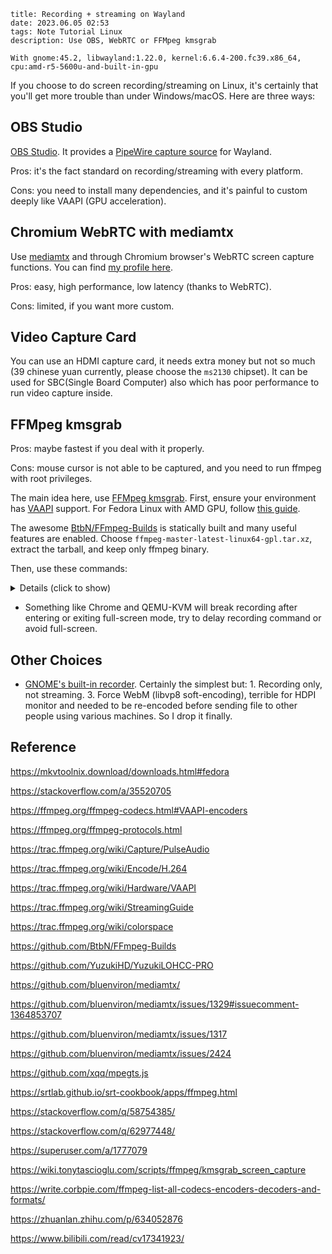 ```
title: Recording + streaming on Wayland
date: 2023.06.05 02:53
tags: Note Tutorial Linux
description: Use OBS, WebRTC or FFMpeg kmsgrab
```

```
With gnome:45.2, libwayland:1.22.0, kernel:6.6.4-200.fc39.x86_64, cpu:amd-r5-5600u-and-built-in-gpu
```

If you choose to do screen recording/streaming on Linux, it's certainly that you'll get more trouble than under Windows/macOS. Here are three ways:

## OBS Studio

[OBS Studio](https://obsproject.com). It provides a [PipeWire capture source](https://www.linuxuprising.com/2021/06/obs-studio-27-released-with-wayland-and.html) for Wayland.

Pros: it's the fact standard on recording/streaming with every platform.

Cons: you need to install many dependencies, and it's painful to custom deeply like VAAPI (GPU acceleration).

## Chromium WebRTC with mediamtx

Use [mediamtx](https://github.com/bluenviron/mediamtx) and through Chromium browser's WebRTC screen capture functions. You can find [my profile here](https://github.com/kkocdko/utils4linux/tree/master/livestream).

Pros: easy, high performance, low latency (thanks to WebRTC).

Cons: limited, if you want more custom.

## Video Capture Card

You can use an HDMI capture card, it needs extra money but not so much (39 chinese yuan currently, please choose the `ms2130` chipset). It can be used for SBC(Single Board Computer) also which has poor performance to run video capture inside.

## FFMpeg kmsgrab

Pros: maybe fastest if you deal with it properly.

Cons: mouse cursor is not able to be captured, and you need to run ffmpeg with root privileges.

The main idea here, use [FFMpeg kmsgrab](https://ffmpeg.org/ffmpeg-devices.html#kmsgrab). First, ensure your environment has [VAAPI](https://trac.ffmpeg.org/wiki/Hardware/VAAPI) support. For Fedora Linux with AMD GPU, follow [this guide](https://fedoraproject.org/wiki/Firefox_Hardware_acceleration#Configure_VA-API_Video_decoding_on_AMD).

The awesome [BtbN/FFmpeg-Builds](https://github.com/BtbN/FFmpeg-Builds) is statically built and many useful features are enabled. Choose `ffmpeg-master-latest-linux64-gpl.tar.xz`, extract the tarball, and keep only ffmpeg binary.

Then, use these commands:

<details>
<summary>Details (click to show)</summary>

```sh
# set an alias
alias ffmpeg='/home/kkocdko/misc/apps/ffmpeg' # please always use master branch build

# show encoder help
ffmpeg -hide_banner -h encoder=h264_vaapi

# list all avaliable mode in capture card or usb camera
ffmpeg -hide_banner -f video4linux2 -list_formats all -i /dev/video2

# repack file, from flv, to mp4
ffmpeg -hide_banner -i i.flv -c copy o.mp4

# recording, from capture card, through x264, to flv file
ffmpeg -hide_banner \
  -f video4linux2 -input_format yuyv422 -video_size 1920x1080 -framerate 10 -i /dev/video2 \
  -an -c:v libx264 -crf 22 -preset:v veryfast -threads 4 \
  -y rec_$(date +%s).flv

# streaming, from kmsgrab, through x264, to local udp, other environments may use card0 or card2
ffmpeg -hide_banner \
  -f kmsgrab -device /dev/dri/card1 -framerate 30 -i - -vf 'hwmap=derive_device=vaapi,hwdownload,format=bgr0' \
  -an -c:v libx264 -pix_fmt yuv420p -bf 0 -crf 22 -preset:v veryfast -threads 4 \
  -f mpegts 'udp://127.0.0.1:9254?pkt_size=1316'

# streaming, from kmsgrab, through h264_vaapi, to remote srt
ffmpeg -hide_banner \
  -f kmsgrab -device /dev/dri/card1 -framerate 30 -i - -vf 'hwmap=derive_device=vaapi,scale_vaapi=format=nv12' \
  -an -c:v h264_vaapi -profile:v high -qp 24 -compression_level 32 \
  -f mpegts 'srt://127.0.0.1:9254?streamid=publish:s0'

# encode video, through h264_vaapi
ffmpeg -hide_banner \
  -i i.mp4 \
  -vaapi_device /dev/dri/renderD128 -vf 'format=nv12,hwupload' \
  -c:v h264_vaapi -profile:v high -qp 24 -compression_level 32 \
  -c:a copy \
  o.h264_vaapi.mp4

# encode video, through svt-av1, down to 30 fps, crf 35 ~= x264 crf 24 which is enough for me, preset 0 is too slow, and alwyas use tune=0
ffmpeg -hide_banner -i i.mp4 -filter:v fps=30 -c:a copy -c:v libsvtav1 -crf 35 -preset 1 -svtav1-params tune=0 o.svtav1.mp4

# concat use ffconcat file
ffmpeg -hide_banner -f concat -i list.txt -map_metadata -1 -c copy concat.mp4

# streaming use loop video
ffmpeg -re -stream_loop -1 -i ../dxchannel-callducks.mp4 -c copy -f rtsp -xxx

# other notes

# maybe useful
-tune stillimage
# less latency but no recommand
-tune zerolatency
# using rtsp with tcp
-f rtsp -rtsp_transport tcp 'rtsp://127.0.0.1:9254/s0'
# output one frame
-ss 00:00:09.000 -frames:v 1 o.png
# good for old devices
-c:v libx264 -crf 28 -preset:v veryslow o.x264.mp4
# never use this (vp8) please!
-c:v libvpx

-an -c:v h264 -pix_fmt yuv420p -profile:v high -level 4.1

ffmpeg -hide_banner -pix_fmts

# -i 2.mp4 -filter:v fps=30

cd chunk

# -progress pipe:1
# https://gitlab.com/AOMediaCodec/SVT-AV1/-/jobs/5730186907

ffmpeg -i v.mp4 -i a.wav -c:v copy -map 0:v:0 -map 1:a:0 new.mp4

# bd iso: dnf install mkvtoolnix mkvtoolnix-gui
-bf 0
-color_range 2

pactl list short sources

~/misc/apps/ffmpeg -f pulse -ac 2 -i - -y ../o.mp3
-h encoder=h264_vaapi
-y rec`date +%s`.mp4
-qp 40
-vaapi_device /dev/dri/renderD128
-vf 'hwmap=derive_device=vaapi,scale_vaapi=format=nv12'
-vf 'hwmap=derive_device=vaapi,scale_vaapi=w=1920:h=1080:format=nv12'
-f flv rtmp://127.0.0.1:9658/live/home
crop=960:540:480:270 -vf 'hwdownload,format=bgr0'
-maxrate 9M
ffmpeg -format bgra -framerate 60 -f kmsgrab -thread_queue_size 1024 -i - \
  -f alsa -ac 2 -thread_queue_size 1024 -i hw:0 \
  -vf 'hwmap=derive_device=vaapi,scale_vaapi=w=1920:h=1080:format=nv12' \
  -c:v h264_vaapi -g 120 -b:v 3M -maxrate 3M -pix_fmt vaapi_vld -c:a aac -ab 96k -threads $(nproc) \
  output.mkv

# ffmpeg -i i.mp4 -y -c:v h264 -pix_fmt yuv420p -profile:v high -level 4.1 -vf scale=-1:720 o.mp4

ffmpeg -i video.mp4 -i audio.wav -c:v copy -c:a aac -map 0:v:0 -map 1:a:0 output.mp4
# The -map option makes ffmpeg only use the first video stream from the first input and the first audio stream from the second input for the output file.
```

</details>

- Something like Chrome and QEMU-KVM will break recording after entering or exiting full-screen mode, try to delay recording command or avoid full-screen.

## Other Choices

- [GNOME's built-in recorder](https://itsfoss.com/gnome-screen-recorder/). Certainly the simplest but: 1. Recording only, not streaming. 3. Force WebM (libvp8 soft-encoding), terrible for HDPI monitor and needed to be re-encoded before sending file to other people using various machines. So I drop it finally.

## Reference

https://mkvtoolnix.download/downloads.html#fedora

https://stackoverflow.com/a/35520705

https://ffmpeg.org/ffmpeg-codecs.html#VAAPI-encoders

https://ffmpeg.org/ffmpeg-protocols.html

https://trac.ffmpeg.org/wiki/Capture/PulseAudio

https://trac.ffmpeg.org/wiki/Encode/H.264

https://trac.ffmpeg.org/wiki/Hardware/VAAPI

https://trac.ffmpeg.org/wiki/StreamingGuide

https://trac.ffmpeg.org/wiki/colorspace

https://github.com/BtbN/FFmpeg-Builds

https://github.com/YuzukiHD/YuzukiLOHCC-PRO

https://github.com/bluenviron/mediamtx/

https://github.com/bluenviron/mediamtx/issues/1329#issuecomment-1364853707

https://github.com/bluenviron/mediamtx/issues/1317

https://github.com/bluenviron/mediamtx/issues/2424

https://github.com/xqq/mpegts.js

https://srtlab.github.io/srt-cookbook/apps/ffmpeg.html

https://stackoverflow.com/q/58754385/

https://stackoverflow.com/q/62977448/

https://superuser.com/a/1777079

https://wiki.tonytascioglu.com/scripts/ffmpeg/kmsgrab_screen_capture

https://write.corbpie.com/ffmpeg-list-all-codecs-encoders-decoders-and-formats/

https://zhuanlan.zhihu.com/p/634052876

https://www.bilibili.com/read/cv17341923/
